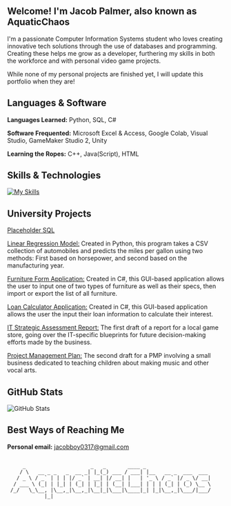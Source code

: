 ## Welcome! I'm Jacob Palmer, also known as AquaticChaos

I'm a passionate Computer Information Systems student who loves creating innovative tech solutions through the use of databases and programming. Creating these helps me grow as a developer, furthering my skills in both the workforce and with personal video game projects.

While none of my personal projects are finished yet, I will update this portfolio when they are!

## Languages & Software

**Languages Learned:** Python, SQL, C#

**Software Frequented:** Microsoft Excel & Access, Google Colab, Visual Studio, GameMaker Studio 2, Unity

**Learning the Ropes:** C++, Java(Script), HTML 

## Skills & Technologies

[![My Skills](https://skillicons.dev/icons?i=mysql,anaconda,visualstudio,gamemakerstudio,unity&perline=8)](https://skillicons.dev)

## University Projects

[Placeholder SQL](https://github.com/AquaticChaos/SQL)

[Linear Regression Model:](https://github.com/AquaticChaos/LinearRegression) Created in Python, this program takes a CSV collection of automobiles and predicts the miles per gallon using two methods: First based on horsepower, and second based on the manufacturing year.

[Furniture Form Application:](https://github.com/AquaticChaos/FurnitureFormApplication#) Created in C#, this GUI-based application allows the user to input one of two types of furniture as well as their specs, then import or export the list of all furniture.

[Loan Calculator Application:](https://github.com/AquaticChaos/LoanCalculatorApplication) Created in C#, this GUI-based application allows the user the input their loan information to calculate their interest.

[IT Strategic Assessment Report:](https://github.com/AquaticChaos/StrategicAssessment) The first draft of a report for a local game store, going over the IT-specific blueprints for future decision-making efforts made by the business.

[Project Management Plan:](https://github.com/AquaticChaos/ProjectManagementPlan) The second draft for a PMP involving a small business dedicated to teaching children about making music and other vocal arts.


## GitHub Stats
 
![GitHub Stats](https://github-readme-stats.vercel.app/api?username=AquaticChaos&show_icons=true&theme=dark)

## Best Ways of Reaching Me

**Personal email:** jacobboy0317@gmail.com

## 

```
     _                     _   _       ____ _                     
    / \   __ _ _   _  __ _| |_(_) ___ / ___| |__   __ _  ___  ___ 
   / _ \ / _` | | | |/ _` | __| |/ __| |   | '_ \ / _` |/ _ \/ __|
  / ___ \ (_| | |_| | (_| | |_| | (__| |___| | | | (_| | (_) \__ \
 /_/   \_\__, |\__,_|\__,_|\__|_|\___|\____|_| |_|\__,_|\___/|___/
            |_|                                                   
```
